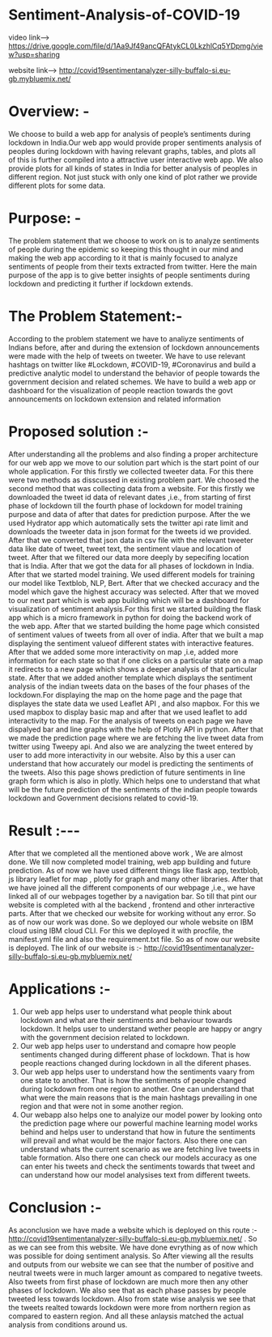 # Sentiment-Analysis-of-COVID-19
video link--> https://drive.google.com/file/d/1Aa9Jf49ancQFAtykCL0LkzhlCq5YDpmg/view?usp=sharing

website link--> http://covid19sentimentanalyzer-silly-buffalo-si.eu-gb.mybluemix.net/ 
# Overview: -
We choose to build a web app for analysis of people’s sentiments during lockdown in India.Our web app would provide proper sentiments analysis of peoples during lockdown with having relevant graphs, tables, and plots all of this is further compiled into a attractive user interactive web app. We also provide plots for all kinds of states in India for better analysis of peoples in different region. Not just stuck with only one kind of plot rather we provide different plots for some data.


# Purpose: - 
The problem statement that we choose to work on is to analyze sentiments of people during the epidemic so keeping this thought in our mind and making the web app according to it that is mainly focused to analyze sentiments of people from their texts extracted from twitter. Here the main purpose of the app is to give better insights of people sentiments during lockdown and predicting it further if lockdown extends. 

# The Problem Statement:-
According to the problem statement we have to analiyze sentiments of Indians before, after and during  the extension of lockdown announcements were made with the help of tweets on tweeter. We have to use relevant hashtags on twitter like #Lockdown, #COVID-19, #Coronavirus and build a predictive analytic model to understand the behavior of people towards the government decision and related schemes. We have to build a web app or dashboard for the visualization of people reaction towards the govt announcements on lockdown extension and related information

#  Proposed solution  :-  
After understanding all the problems and also finding a proper architecture for our web app we move to our solution part which is the start point of our whole application. For this firstly we collected tweeter data. For this there were two methods as disscussed in existing problem part. We choosed the second method that was collecting data from a website. For this firstly we downloaded the tweet id data of relevant dates ,i.e., from starting of first phase of lockdown till the fourth phase of lockdown for model training purpose and data of after that dates for prediction purpose. After the we used Hydrator app which automatically sets the twitter api rate limit and downloads the tweeter data in json format for the tweets id we provided. After that we converted that json data in csv file with the relevant tweeter data like date of tweet, tweet text, the sentiment vlaue and location of tweet. After that we filtered our data more deeply by sepecifing location that is India. After that we got the data for all phases of lockdown in India. After that we started model training. We used different models for training our model like Textblob, NLP, Bert. After that we checked accuracy and the model which gave the highest accuracy was selected. After that we moved to our next part which is web app building which will be a dashboard for visualization of sentiment analysis.For this first we started building the flask app which is a micro framework in python for doing the backend work of the web app. After that we started building the home page which consisted of sentiment values of tweets from all over of india. After that we built a map displaying the sentiment valueof different states with interactive features. After that we added some more interactivity on map ,i.e, added more information for each state so that if one clicks on a particular state on a map it redirects to a new page which shows a deeper analysis of that particular state. After that we added another template which displays the sentiment analysis of the indian tweets data on the bases of the four phases of the lockdown.For displaying the map on the home page and the page that displayes the state data we used Leaflet API , and also mapbox. For this we used mapbox to display basic map and after that we used leaflet to add interactivity to the map. For the analysis of tweets on each page we have dispalyed bar and line graphs with the help of  Plotly API in python. After that we made the prediction page where we are fetching the live tweet data from twitter using Tweepy api. And also we are analyzing the tweet entered by user to add more interactivity in our website. Also by this a user can understand that how accurately our model is predicting the sentiments of the tweets. Also this page shows prediction of future sentiments in line graph form which is also in plotly. Which helps one to understand that what will be the future prediction of the sentiments of the indian people towards lockdown and Government decisions related to covid-19.


# Result :---  
After that we completed all the mentioned above work , We are almost done. We till now completed model training, web app building and future prediction. As of now we have used different things like flask app, textblob, js library leaflet for map , plotly for graph and many other libraries. After that we have joined all the different components of our webpage ,i.e., we have linked all of our webpages together by a navigation bar. So till that pint our website is completed with al the backend , frontend and other inrteractive parts. After that we checked our website for working without any error. So as of now our work was done. So we deployed our whole website on IBM cloud using IBM cloud CLI. For this we deployed it with procfile, the manifest.yml file and also the requirement.txt file. So as of now our website is deployed. The link of our website is :-  http://covid19sentimentanalyzer-silly-buffalo-si.eu-gb.mybluemix.net/             

# Applications :-
 1. Our web app helps user to understand what people think about lockdown and what are their sentiments and behaviour towards lockdown. It helps user to understand wether people are happy or angry with the government decision related to lockdown. 
2. Our web app helps user to understand and comapre how people sentiments changed during different phase of lockdown. That is how people reactions changed during lockdown in all the diferent phases.
3. Our web app helps user to understand how the sentiments vaary from one state to another. That is how the sentiments of people changed during lockdown from one region to another. One can understand that what were the main reasons that is the main hashtags prevailing in one region and that were not in some another region.
4. Our webapp also helps one to analyize our model power by looking onto the prediction page where our powerful machine learning model works behind and helps user to understand that how in future the sentiments will prevail and what would be the major factors. Also there one can understand  whats the current scenario as we are fetching live tweets in table formation. Also there one can check our models accuracy as one can enter his tweets and check the sentiments towards that tweet and can understand how our model analysises text from different tweets.


# Conclusion :-
As aconclusion we have made a website which is deployed on this route :- http://covid19sentimentanalyzer-silly-buffalo-si.eu-gb.mybluemix.net/     . So as we can see from this website. We have done evrything as of now which was possible for doing sentiment analysis. So After viewing all the results and outputs from our website we can see that the number of positive and neutral tweets were in much larger amount as compared to negative tweets. Also tweets from first phase of lockdown are much more then any other phases of lockdown. We also see that as each phase passes by people tweeted less towards lockdown. Also from state wise analysis we see that the tweets realted towards lockdown were more from northern region as compared to eastern region. And all these anlaysis matched  the actual analysis from conditions around us. 
